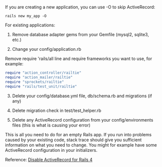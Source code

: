 If you are creating a new application, you can use -O to skip ActiveRecord:

`rails new my_app -O`

For existing applications:

1. Remove database adapter gems from your Gemfile (mysql2, sqlite3, etc.)

2. Change your config/application.rb

Remove require 'rails/all line and require frameworks you want to use, for example:
```ruby
require "action_controller/railtie"
require "action_mailer/railtie"
require "sprockets/railtie"
require "rails/test_unit/railtie"
```

3. Delete your config/database.yml file, db/schema.rb and migrations (if any)

4. Delete migration check in test/test_helper.rb

5. Delete any ActiveRecord configuration from your config/environments files (this is what is causing your error)

This is all you need to do for an empty Rails app. If you run into problems caused by your existing code, stack trace should give you sufficient information on what you need to change. You might for example have some ActiveRecord configuration in your initializers.

Reference: [Disable ActiveRecord for Rails 4](http://stackoverflow.com/questions/19078044/disable-activerecord-for-rails-4)